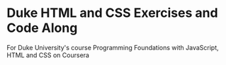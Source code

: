 # Duke HTML and CSS Exercises and Code Along

For Duke University's course Programming Foundations with JavaScript, HTML and CSS on Coursera
